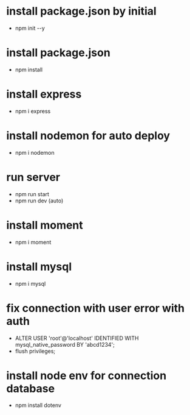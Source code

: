 # install package.json by initial
- npm init --y

# install package.json
- npm install

# install express
- npm i express

# install nodemon for auto deploy
- npm i nodemon

# run server
- npm run start
- npm run dev (auto)

# install moment
- npm i moment

# install mysql
- npm i mysql

# fix connection with user error with auth
- ALTER USER 'root'@'localhost' IDENTIFIED WITH mysql_native_password BY 'abcd1234';
- flush privileges;

# install node env for connection database
- npm install dotenv